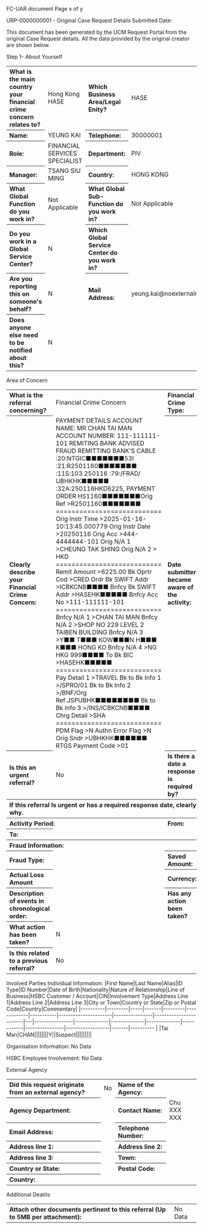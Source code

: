 FC-UAR document
Page x of y

URP-0000000001 - Original Case Request Details
Submitted Date:

This document has been generated by the UCM Request Portal from the original Case Request details. All the data provided by the original creator are shown below.

Step 1- About Yourself
<table style='text-align:left'><tr><th>What is the main country your financial crime concern relates to?</th><td>Hong Kong HASE</td><th>Which Business Area/Legal Enity?</th><td>HASE</td></tr><tr><th>Name:</th><td>YEUNG KAI</td><th>Telephone:</th><td>30000001</td></tr><tr><th>Role:</th><td>FINANCIAL SERVICES SPECIALIST</td><th>Department:</th><td>PIV</td></tr><tr><th>Manager:</th><td>TSANG SIU MING</td><th>Country:</th><td>HONG KONG</td></tr><tr><th>What Global Function do you work in?</th><td>Not Applicable</td><th>What Global Sub-Function do you work in?</th><td>Not Applicable</td></tr><tr><th>Do you work in a Global Service Center?</th><td>N</td><th>Which Global Service Center do you work in?</th><td></td></tr><tr><th>Are you reporting this on someone's behalf?</th><td>N</td><th>Mail Address:</th><td>yeung.kai@noexternalmail.hsbc.com</td></tr><tr><th>Does anyone else need to be notified about this?</th><td>N</td></tr></table>

Area of Concern
<table style='text-align:left'><tr><th>What is the referral concerning?</th><td>Financial Crime Concern</td><th>Financial Crime Type:</th><td>External Fraud</td></tr><tr><th>Clearly describe your Financial Crime Concern:</th><td>PAYMENT DETAILS ACCOUNT NAME: MR CHAN TAI MAN ACCOUNT NUMBER: 111-111111-101  REMITING BANK ADVISED FRAUD REMITTING BANK'S CABLE :20:NTGIC■■■■■■■53I :21:R2501160■■■■■■■ :11S:103 250116 :79:/FRAD/ UBHKHK■■■■■ :32A:250116HKD6225, PAYMENT ORDER HS1160■■■■■■■Orig Ref &gt;R2501160■■■■■■■ =========================== Orig Instr Time &gt;2025-01-16-10:13:45.000779 Orig Instr Date &gt;20250116 Orig Acc &gt;444-4444444-101  Orig N/A 1 &gt;CHEUNG TAK SHING Orig N/A 2 &gt; HKD =========================== Remit Amount &gt;6225.00 Bk Oprtr Cod &gt;CRED Ordr Bk SWIFT Addr &gt;ICBKCNB■■■■ Bnfcy Bk SWIFT Addr &gt;HASEHK■■■■■ Bnfcy Acc No &gt;111-111111-101  =========================== Bnfcy N/A 1 &gt;CHAN TAI MAN  Bnfcy N/A 2 &gt;SHOP NO 229 LEVEL 2 TAIBEN BUILDING Bnfcy N/A 3 &gt;Y■■ T■■■ KOW■■■N H■■■ K■■■ HONG KO Bnfcy N/A 4 &gt;NG HKG 999■■■■ To Bk BIC &gt;HASEHK■■■■■ =========================== Pay Detail 1 &gt;TRAVEL Bk to Bk Info 1 &gt;/SPRO/01 Bk to Bk Info 2 &gt;/BNF/Org Ref.JSPUBHK■■■■■■■■ Bk to Bk Info 3 &gt;/INS/ICBKCNB■■■■ Chrg Detail &gt;SHA =========================== PDM Flag &gt;N Authn Error Flag &gt;N Orig Sndr &gt;UBHKHK■■■■■■ RTGS Payment Code &gt;01</td><th>Date submitter became aware of the activity:</th><td></td></tr><tr><th>Is this an urgent referral?</th><td>No</td><th>Is there a date a response is required by?</th><td></td></tr><tr><th colspan='4'>If this referral Is urgent or has a required response date, clearly explain why.</th></tr><tr><th colspan='2'>Activity Period:</th><th>From:</th><td></td></tr><tr><th>To:</th><td colspan='3'></td></tr><tr><th colspan='4'>Fraud Information:</th></tr><tr><th>Fraud Type:</th><td></td><th>Saved Amount:</th><td></td></tr><tr><th>Actual Loss Amount</th><td></td><th>Currency:</th><td></td></tr><tr><th>Description of events in chronological order:</th><td></td><th>Has any action been taken?</th><td>No</td></tr><tr><th>What action has been taken?</th><td colspan='3'>N</td></tr><tr><th>Is this related to a previous referral?</th><td colspan='3'>No</td></tr></table>

Involved Parties
Individual Information:
|First Name|Last Name|Alias|ID Type|ID Number|Date of Birth|Nationality|Nature of Relationship|Line of Business|HSBC Customer / Account|CIN|Involvement Type|Address Line 1|Address Line 2|Address Line 3|City or Town|Country or State|Zip or Postal Code|Country|Commentary|
|----------|---------|-----|-------|---------|-------------|-----------|----------------------|----------------|------------------------|---|----------------|--------------|--------------|--------------|------------|----------------|------------------|-------|---------- |
|Tai Man|CHAN||||||||Y||Suspect|||||||||

Organisation Information:
No Data

HSBC Employee Involvement:
No Data

External Agency
<table style='text-align:left'><tr><th>Did this request originate from an external agency?</th><td>No</td><th>Name of the Agency:</th><td></td></tr><tr><th>Agency Department:</th><td></td><th>Contact Name:</th><td>Chu XXX XXX</td></tr><tr><th>Email Address:</th><td></td><th>Telephone Number:</th><td></td></tr><tr><th>Address line 1:</th><td></td><th>Address line 2:</th><td></td></tr><tr><th>Address line 3:</th><td></td><th>Town:</th><td></td></tr><tr><th>Country or State:</th><td></td><th>Postal Code:</th><td></td></tr><tr><th>Country:</th><td colspan='3'></td></tr></table>

Additional Deatils:
<table style='text-align:left'><tr><th>Attach other documents pertinent to this referral (Up to 5MB per attachment):</th><td colspan='3'>No Data</td></tr></table>